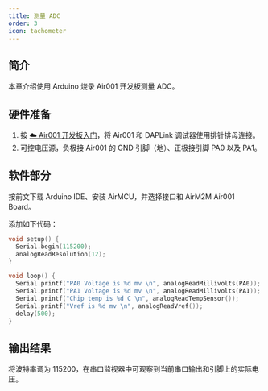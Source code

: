 ```yaml
---
title: 测量 ADC
order: 3
icon: tachometer
---
```


## 简介

本章介绍使用 Arduino 烧录 Air001 开发板测量 ADC。

## 硬件准备

1. 按 [☁️ Air001 开发板入门](/tutorial-advanced/Air001_start.html)，将 Air001 和 DAPLink 调试器使用排针排母连接。
2. 可控电压源，负极接 Air001 的 GND 引脚（地）、正极接引脚 PA0 以及 PA1。

## 软件部分

按前文下载 Arduino IDE、安装 AirMCU，并选择接口和 AirM2M Air001 Board。

添加如下代码：

```cpp
void setup() {
  Serial.begin(115200);
  analogReadResolution(12);
}

void loop() {
  Serial.printf("PA0 Voltage is %d mv \n", analogReadMillivolts(PA0));
  Serial.printf("PA1 Voltage is %d mv \n", analogReadMillivolts(PA1));
  Serial.printf("Chip temp is %d C \n", analogReadTempSensor());
  Serial.printf("Vref is %d mv \n", analogReadVref());
  delay(500);
}

```

## 输出结果

将波特率调为 115200，在串口监视器中可观察到当前串口输出和引脚上的实际电压。
